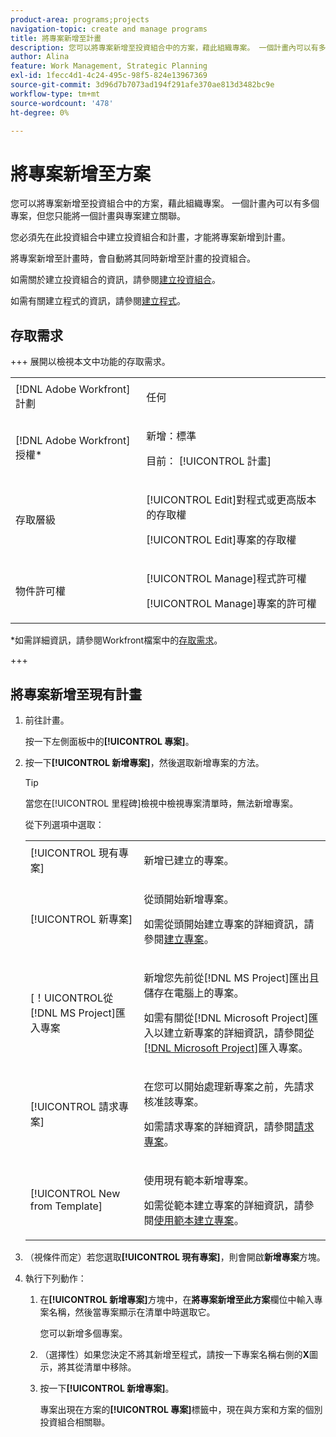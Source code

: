 ```yaml
---
product-area: programs;projects
navigation-topic: create and manage programs
title: 將專案新增至計畫
description: 您可以將專案新增至投資組合中的方案，藉此組織專案。 一個計畫內可以有多個專案，但您只能將一個計畫與專案建立關聯。 將專案新增至計畫時，會自動將其同時新增至計畫的投資組合。
author: Alina
feature: Work Management, Strategic Planning
exl-id: 1fecc4d1-4c24-495c-98f5-824e13967369
source-git-commit: 3d96d7b7073ad194f291afe370ae813d3482bc9e
workflow-type: tm+mt
source-wordcount: '478'
ht-degree: 0%

---
```


# 將專案新增至方案

<!--Audited: 5/2025-->

您可以將專案新增至投資組合中的方案，藉此組織專案。 一個計畫內可以有多個專案，但您只能將一個計畫與專案建立關聯。

您必須先在此投資組合中建立投資組合和計畫，才能將專案新增到計畫。

將專案新增至計畫時，會自動將其同時新增至計畫的投資組合。

如需關於建立投資組合的資訊，請參閱[建立投資組合](../../../manage-work/portfolios/create-and-manage-portfolios/create-portfolios.md)。

如需有關建立程式的資訊，請參閱[建立程式](../../../manage-work/portfolios/create-and-manage-programs/create-program.md)。

## 存取需求

+++ 展開以檢視本文中功能的存取需求。

<table style="table-layout:auto"> 
 <col> 
 <col> 
 <tbody> 
  <tr> 
   <td role="rowheader">[!DNL Adobe Workfront] 計劃</td> 
   <td> <p>任何</p> </td> 
  </tr> 
  <tr> 
   <td role="rowheader">[!DNL Adobe Workfront] 授權*</td> 
   <td><p>新增：標準</p> 
   <p>目前： [!UICONTROL 計畫] </p> </td> 
  </tr> 
  <tr> 
   <td role="rowheader">存取層級</td> 
   <td> <p>[!UICONTROL Edit]對程式或更高版本的存取權</p> <p>[!UICONTROL Edit]專案的存取權</p> </td> 
  </tr> 
  <tr> 
   <td role="rowheader">物件許可權</td> 
   <td> <p>[!UICONTROL Manage]程式許可權</p> <p>[!UICONTROL Manage]專案的許可權</p> </td> 
  </tr> 
 </tbody> 
</table>

*如需詳細資訊，請參閱Workfront檔案中的[存取需求](/help/quicksilver/administration-and-setup/add-users/access-levels-and-object-permissions/access-level-requirements-in-documentation.md)。

+++

## 將專案新增至現有計畫

1. 前往計畫。

   按一下左側面板中的&#x200B;**[!UICONTROL 專案]**。

1. 按一下&#x200B;**[!UICONTROL 新增專案]**，然後選取新增專案的方法。

   >[!TIP]
   >
   >當您在[!UICONTROL 里程碑]檢視中檢視專案清單時，無法新增專案。

   從下列選項中選取：

   <table style="table-layout:auto"> 
    <col> 
    <col> 
    <tbody> 
     <tr> 
      <td role="rowheader">[!UICONTROL 現有專案]</td> 
      <td> <p>新增已建立的專案。</p> </td> 
     </tr> 
     <tr> 
      <td role="rowheader">[!UICONTROL 新專案]</td> 
      <td> <p>從頭開始新增專案。 </p> <p>如需從頭開始建立專案的詳細資訊，請參閱<a href="../../../manage-work/projects/create-projects/create-project.md" class="MCXref xref">建立專案</a>。 </p> </td> 
     </tr> 
     <tr> 
      <td role="rowheader">&lbrack;！UICONTROL從[!DNL MS Project]匯入專案 </td> 
      <td> <p>新增您先前從[!DNL MS Project]匯出且儲存在電腦上的專案。 </p> <p>如需有關從[!DNL Microsoft Project]匯入以建立新專案的詳細資訊，請參閱<a href="../../../manage-work/projects/create-projects/import-project-from-ms-project.md" class="MCXref xref">從[!DNL Microsoft Project]</a>匯入專案。</p> </td> 
     </tr> 
     <tr> 
      <td role="rowheader">[!UICONTROL 請求專案]</td> 
      <td> <p>在您可以開始處理新專案之前，先請求核准該專案。</p> <p>如需請求專案的詳細資訊，請參閱<a href="../../../manage-work/projects/create-projects/request-project.md">請求專案</a>。 </p> </td> 
     </tr> 
     <tr> 
      <td role="rowheader">[!UICONTROL New from Template]</td> 
      <td> <p>使用現有範本新增專案。 </p> <p>如需從範本建立專案的詳細資訊，請參閱<a href="../../../manage-work/projects/create-projects/create-project-from-template.md" class="MCXref xref">使用範本建立專案</a>。</p> </td> 
     </tr> 
    </tbody> 
   </table>

1. （視條件而定）若您選取&#x200B;**[!UICONTROL 現有專案]**，則會開啟&#x200B;**新增專案**&#x200B;方塊。

   <!--screen shot at unshim?-->

1. 執行下列動作：

   1. 在&#x200B;**[!UICONTROL 新增專案]**&#x200B;方塊中，在&#x200B;**將專案新增至此方案**&#x200B;欄位中輸入專案名稱，然後當專案顯示在清單中時選取它。<!--check casing on links and buttons-->

      您可以新增多個專案。
   1. （選擇性）如果您決定不將其新增至程式，請按一下專案名稱右側的&#x200B;**X**&#x200B;圖示，將其從清單中移除。

      <!--replace last step with this, for unshim: 1. (Optional) Click the **Delete** icon ![Delete icon](assets/delete-icon.png) next to the name of a project if you decide not to add it to the program.-->

   1. 按一下&#x200B;**[!UICONTROL 新增專案]**。

      專案出現在方案的&#x200B;**[!UICONTROL 專案]**&#x200B;標籤中，現在與方案和方案的個別投資組合相關聯。

